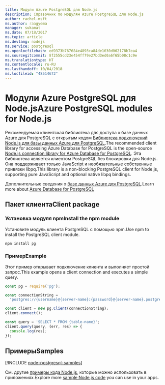 ```yaml
---
title: Модули Azure PostgreSQL для Node.js
description: Справочник по модулям Azure PostgreSQL для Node.js
author: rachel-msft
ms.author: raagyema
manager: sukamat
ms.date: 07/18/2017
ms.topic: article
ms.devlang: nodejs
ms.service: postgresql
ms.openlocfilehash: ed9373b767684e4893ca84de1030d062178b7ea4
ms.sourcegitcommit: 8f2555cd23e454ff79e27bd3ed0a6f65b08c1c9e
ms.translationtype: HT
ms.contentlocale: ru-RU
ms.lasthandoff: 10/04/2018
ms.locfileid: "48514672"
---
```

# <a name="azure-postgresql-modules-for-nodejs"></a><span data-ttu-id="3fa78-103">Модули Azure PostgreSQL для Node.js</span><span class="sxs-lookup"><span data-stu-id="3fa78-103">Azure PostgreSQL modules for Node.js</span></span>

<span data-ttu-id="3fa78-104">Рекомендуемая клиентская библиотека для доступа к базе данных Azure для PostgreSQL с открытым кодом [Библиотека подключений Node.js для базы данных Azure для PostgreSQL](https://www.npmjs.com/package/pg).</span><span class="sxs-lookup"><span data-stu-id="3fa78-104">The recommended client library for accessing Azure Database for PostgreSQL is the open-source [Node.js connection library for Azure Database for PostgreSQL](https://www.npmjs.com/package/pg).</span></span> <span data-ttu-id="3fa78-105">Эта библиотека является клиентом PostgreSQL без блокировки для Node.js. Она поддерживает только JavaScript и необязательные собственные привязки libpq.</span><span class="sxs-lookup"><span data-stu-id="3fa78-105">This library is a non-blocking PostgreSQL client for Node.js, supporting pure JavaScript and optional native libpq bindings.</span></span>

<span data-ttu-id="3fa78-106">Дополнительные сведения о [базе данных Azure для PostgreSQL](https://docs.microsoft.com/azure/postgresql/).</span><span class="sxs-lookup"><span data-stu-id="3fa78-106">Learn more about [Azure Database for PostgreSQL](https://docs.microsoft.com/azure/postgresql/)</span></span>

## <a name="client-package"></a><span data-ttu-id="3fa78-107">Пакет клиента</span><span class="sxs-lookup"><span data-stu-id="3fa78-107">Client package</span></span>

### <a name="install-the-npm-module"></a><span data-ttu-id="3fa78-108">Установка модуля npm</span><span class="sxs-lookup"><span data-stu-id="3fa78-108">Install the npm module</span></span>

<span data-ttu-id="3fa78-109">Установите модуль клиента PostgreSQL с помощью npm.</span><span class="sxs-lookup"><span data-stu-id="3fa78-109">Use npm to install the PostgreSQL client module.</span></span>

```bash
npm install pg
```   

### <a name="example"></a><span data-ttu-id="3fa78-110">Пример</span><span class="sxs-lookup"><span data-stu-id="3fa78-110">Example</span></span>

<span data-ttu-id="3fa78-111">Этот пример открывает подключение клиента и выполняет простой запрос.</span><span class="sxs-lookup"><span data-stu-id="3fa78-111">This example opens a client connection and executes a simple query.</span></span>

```javascript
const pg = require('pg');

const connectionString =
  'postgres://{username}@{server-name}:{password}@{server-name}.postgres.database.azure.com:5432/{database-name}?ssl=true';

const client = new pg.Client(connectionString);
client.connect();

const query = 'SELECT * FROM {table-name}';
client.query(query, (err, res) => {
  console.log(res);
});
```

## <a name="samples"></a><span data-ttu-id="3fa78-112">Примеры</span><span class="sxs-lookup"><span data-stu-id="3fa78-112">Samples</span></span>

[!INCLUDE [node-postgresql-samples](../docs-ref-conceptual/includes/postgresql-samples.md)]

<span data-ttu-id="3fa78-113">См. другие [примеры кода Node.js](https://azure.microsoft.com/resources/samples/?platform=nodejs), которые можно использовать в приложениях.</span><span class="sxs-lookup"><span data-stu-id="3fa78-113">Explore more [sample Node.js code](https://azure.microsoft.com/resources/samples/?platform=nodejs) you can use in your apps.</span></span>
